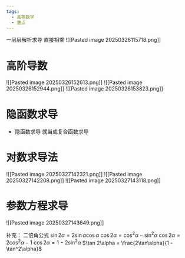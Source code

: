 ```yaml
---
tags:
  - 高等数学
  - 重点
---
```

一层层解析求导 直接相乘
![[Pasted image 20250326115718.png]]


# 高阶导数
![[Pasted image 20250326152613.png]]
![[Pasted image 20250326152944.png]]
![[Pasted image 20250326153823.png]]

# 隐函数求导
+ 隐函数求导 就当成复合函数求导
# 对数求导法

![[Pasted image 20250327142321.png]]
![[Pasted image 20250327142208.png]]
![[Pasted image 20250327143118.png]]


# 参数方程求导
![[Pasted image 20250327143649.png]]

补充：
二倍角公式
$\sin 2\alpha = 2\sin\alpha\cos\alpha$
$\cos 2\alpha = \cos^2\alpha - \sin^2\alpha$
$\cos 2\alpha = 2\cos^2\alpha - 1$
$\cos 2\alpha = 1 - 2\sin^2\alpha$
$\tan 2\alpha = \frac{2\tan\alpha}{1 - \tan^2\alpha}$
